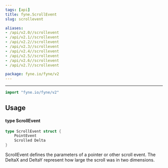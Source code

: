 ```yaml
---
tags: [api]
title: fyne.ScrollEvent
slug: scrollevent

aliases:
- /api/v2.0//scrollevent
- /api/v2.1//scrollevent
- /api/v2.2//scrollevent
- /api/v2.3//scrollevent
- /api/v2.4//scrollevent
- /api/v2.5//scrollevent
- /api/v2.6//scrollevent
- /api/v2.7//scrollevent

package: fyne.io/fyne/v2
---
```



---
```go
import "fyne.io/fyne/v2"
```

## Usage

#### type ScrollEvent

```go
type ScrollEvent struct {
	PointEvent
	Scrolled Delta
}
```

ScrollEvent defines the parameters of a pointer or other scroll event. The DeltaX and DeltaY represent how large the scroll was in two dimensions.
